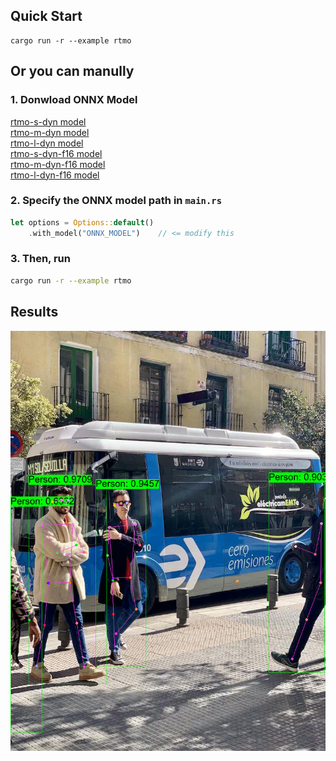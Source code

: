 ## Quick Start

```shell
cargo run -r --example rtmo
```

## Or you can manully

### 1. Donwload ONNX Model

[rtmo-s-dyn model](https://github.com/jamjamjon/assets/releases/download/v0.0.1/rtmo-s-dyn.onnx)  
[rtmo-m-dyn model](https://github.com/jamjamjon/assets/releases/download/v0.0.1/rtmo-m-dyn.onnx)  
[rtmo-l-dyn model](https://github.com/jamjamjon/assets/releases/download/v0.0.1/rtmo-l-dyn.onnx)  
[rtmo-s-dyn-f16 model](https://github.com/jamjamjon/assets/releases/download/v0.0.1/rtmo-s-dyn-f16.onnx)  
[rtmo-m-dyn-f16 model](https://github.com/jamjamjon/assets/releases/download/v0.0.1/rtmo-m-dyn-f16.onnx)  
[rtmo-l-dyn-f16 model](https://github.com/jamjamjon/assets/releases/download/v0.0.1/rtmo-l-dyn-f16.onnx)  



### 2. Specify the ONNX model path in `main.rs`

```Rust
let options = Options::default()
    .with_model("ONNX_MODEL")    // <= modify this
```

### 3. Then, run

```bash
cargo run -r --example rtmo
```

## Results

![](./demo.jpg)
